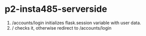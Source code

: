 # p2-insta485-serverside

1) /accounts/login initializes flask.session variable with user data.
2) / checks it, otherwise redirect to /accounts/login
